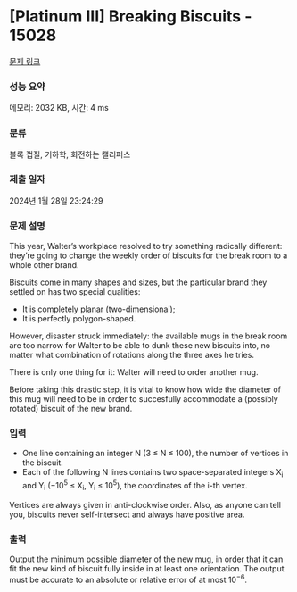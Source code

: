 # [Platinum III] Breaking Biscuits - 15028 

[문제 링크](https://www.acmicpc.net/problem/15028) 

### 성능 요약

메모리: 2032 KB, 시간: 4 ms

### 분류

볼록 껍질, 기하학, 회전하는 캘리퍼스

### 제출 일자

2024년 1월 28일 23:24:29

### 문제 설명

<p>This year, Walter’s workplace resolved to try something radically different: they’re going to change the weekly order of biscuits for the break room to a whole other brand.</p>

<p>Biscuits come in many shapes and sizes, but the particular brand they settled on has two special qualities:</p>

<ul>
	<li>It is completely planar (two-dimensional);</li>
	<li>It is perfectly polygon-shaped.</li>
</ul>

<p>However, disaster struck immediately: the available mugs in the break room are too narrow for Walter to be able to dunk these new biscuits into, no matter what combination of rotations along the three axes he tries.</p>

<p>There is only one thing for it: Walter will need to order another mug.</p>

<p>Before taking this drastic step, it is vital to know how wide the diameter of this mug will need to be in order to succesfully accommodate a (possibly rotated) biscuit of the new brand.</p>

### 입력 

 <ul>
	<li>One line containing an integer N (3 ≤ N ≤ 100), the number of vertices in the biscuit.</li>
	<li>Each of the following N lines contains two space-separated integers X<sub>i</sub> and Y<sub>i</sub> (−10<sup>5</sup> ≤ X<sub>i</sub>, Y<sub>i</sub> ≤ 10<sup>5</sup>), the coordinates of the i-th vertex.</li>
</ul>

<p>Vertices are always given in anti-clockwise order. Also, as anyone can tell you, biscuits never self-intersect and always have positive area.</p>

### 출력 

 <p>Output the minimum possible diameter of the new mug, in order that it can fit the new kind of biscuit fully inside in at least one orientation. The output must be accurate to an absolute or relative error of at most 10<sup>−6</sup>.</p>

